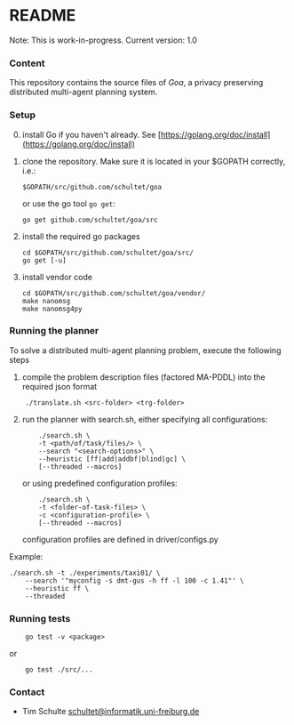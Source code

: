 # README #

Note: This is work-in-progress.
Current version: 1.0

### Content ###

This repository contains the source files of *Goa*, a privacy preserving
distributed multi-agent planning system.


### Setup ###
0. install Go if you haven't already. See [https://golang.org/doc/install](https://golang.org/doc/install)
1. clone the repository. Make sure it is located in your $GOPATH correctly, i.e.:

    ``` shell
    $GOPATH/src/github.com/schultet/goa
    ```
    
    or use the go tool `go get`:
    
    ``` shell
    go get github.com/schultet/goa/src
    ```

2. install the required go packages

    ``` shell
    cd $GOPATH/src/github.com/schultet/goa/src/
    go get [-u]
    ```
3. install vendor code

    ``` shell
    cd $GOPATH/src/github.com/schultet/goa/vendor/
    make nanomsg
    make nanomsg4py
    ```


### Running the planner ###

To solve a distributed multi-agent planning problem, execute the following steps

1. compile the problem description files (factored MA-PDDL) into the required
   json format

``` shell
    ./translate.sh <src-folder> <trg-folder>
```

2. run the planner with search.sh, either specifying all configurations:

    ``` shell
        ./search.sh \ 
        -t <path/of/task/files/> \
        --search "<search-options>" \
        --heuristic [ff|add|addbf|blind|gc] \
        [--threaded --macros]
    ```

    or using predefined configuration profiles:

    ``` shell
        ./search.sh \ 
        -t <folder-of-task-files> \
        -c <configuration-profile> \
        [--threaded --macros]
    ```

    configuration profiles are defined in driver/configs.py

Example:
``` shell
./search.sh -t ./experiments/taxi01/ \
    --search '"myconfig -s dmt-gus -h ff -l 100 -c 1.41"' \ 
    --heuristic ff \
    --threaded
```



### Running tests ###
``` shell
    go test -v <package>
```

or

``` shell
    go test ./src/...
```

### Contact ###

* Tim Schulte <schultet@informatik.uni-freiburg.de>
